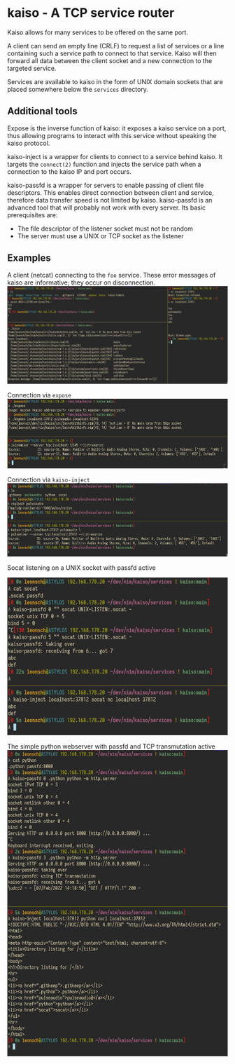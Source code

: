 # kaiso - A TCP service router
Kaiso allows for many services to be offered on the same port.

A client can send an empty line (CRLF) to request a list of services
or a line containing such a service path to connect to that service.
Kaiso will then forward all data between the client socket and
a new connection to the targeted service.

Services are available to kaiso in the form of UNIX domain sockets
that are placed somewhere below the `services` directory.

## Additional tools
Expose is the inverse function of kaiso: it exposes a kaiso service on a port,
thus allowing programs to interact with this service without speaking the kaiso protocol.

kaiso-inject is a wrapper for clients to connect to a service behind kaiso.
It targets the `connect(2)` function and injects the service path
when a connection to the kaiso IP and port occurs.

kaiso-passfd is a wrapper for servers to enable passing of client file descriptors.
This enables direct connection between client and service,
therefore data transfer speed is not limited by kaiso.
kaiso-passfd is an advanced tool that will probably not work with every server.
Its basic prerequisites are:
- The file descriptor of the listener socket must not be random
- The server must use a UNIX or TCP socket as the listener

## Examples
A client (netcat) connecting to the `foo` service.
These error messages of kaiso are informative; they occur on disconnection.
![](./images/default.png)

Connection via `expose`
![](./images/expose.png)

Connection via `kaiso-inject`
![](./images/inject.png)

Socat listening on a UNIX socket with passfd active

![](./images/passfd-unix.png)

The simple python webserver with passfd and TCP transmutation active
![](./images/passfd-tcp.png)
